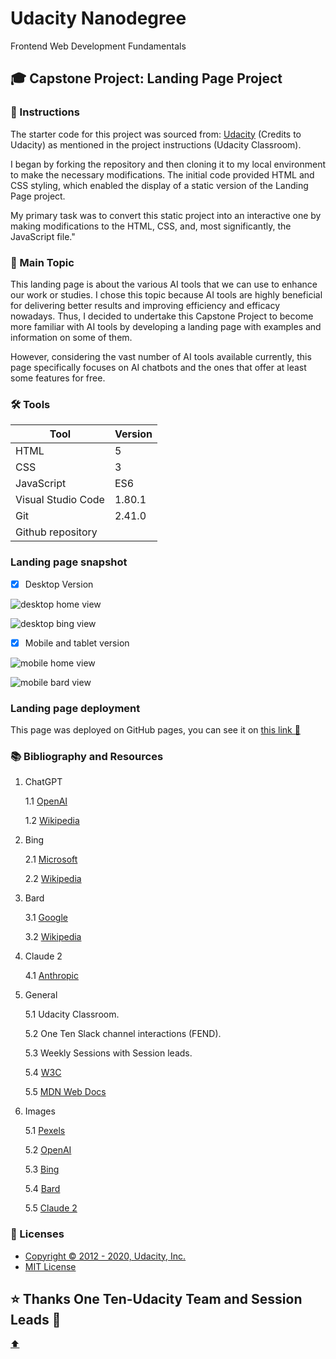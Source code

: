 # Udacity Nanodegree

Frontend Web Development Fundamentals

## 🎓 Capstone Project: Landing Page Project

### 📝 Instructions

The starter code for this project was sourced from: [Udacity](https://github.com/udacity/cd0428-landing-page) (Credits to Udacity) as mentioned in the project instructions (Udacity Classroom).

I began by forking the repository and then cloning it to my local environment to make the necessary modifications. The initial code provided HTML and CSS styling, which enabled the display of a static version of the Landing Page project.

My primary task was to convert this static project into an interactive one by making modifications to the HTML, CSS, and, most significantly, the JavaScript file."

### 📖 Main Topic

This landing page is about the various AI tools that we can use to enhance our work or studies. I chose this topic because AI tools are highly beneficial for delivering better results and improving efficiency and efficacy nowadays. Thus, I decided to undertake this Capstone Project to become more familiar with AI tools by developing a landing page with examples and information on some of them.

However, considering the vast number of AI tools available currently, this page specifically focuses on AI chatbots and the ones that offer at least some features for free.

### 🛠 Tools

 |Tool| Version|
 |----|--------|
 |HTML|5|
 |CSS|3|
 |JavaScript| ES6|
 |Visual Studio Code| 1.80.1|
 |Git|2.41.0|
 |Github repository| |

### Landing page snapshot

- [X] Desktop Version

![desktop home view](images/home-view.png)

![desktop bing view](images/bing-view.png)

- [x] Mobile and tablet version

![mobile home view](images/mobile-home.png)

![mobile bard view](images/mobile-bard.png)

### Landing page deployment

This page was deployed on GitHub pages, you can see it on [this link 🔗](https://aliaformo.github.io/landing-page-udacity-ia/)

### 📚 Bibliography and Resources

1. ChatGPT

   1.1 [OpenAI](https://openai.com/blog/chatgpt)

   1.2 [Wikipedia](https://en.wikipedia.org/wiki/ChatGPT)

2. Bing

   2.1 [Microsoft](https://www.microsoft.com/en-us/bing?form=MA13FV)

   2.2 [Wikipedia](https://en.wikipedia.org/wiki/Microsoft_Bing)

3. Bard

   3.1 [Google](https://ai.google/static/documents/google-about-bard.pdf)

   3.2 [Wikipedia](https://en.wikipedia.org/wiki/Bard_(chatbot))

4. Claude 2

   4.1 [Anthropic](https://www.anthropic.com/product)

5. General

   5.1 Udacity Classroom.

   5.2 One Ten Slack channel interactions (FEND).

   5.3 Weekly Sessions with Session leads.

   5.4 [W3C](https://www.w3schools.com/)

   5.5 [MDN Web Docs](https://developer.mozilla.org/en-US/)

6. Images

   5.1 [Pexels](https://www.pexels.com/photo/robot-pointing-on-a-wall-8386440/)

   5.2 [OpenAI](https://openai.com/blog/chatgpt)

   5.3 [Bing](https://www.techrepublic.com/article/bing-ai-chat-open/)

   5.4 [Bard](https://bard.google.com/)

   5.5 [Claude 2](https://www.pcguide.com/apps/what-is-claude-2/)

### 🔑 Licenses

- [Copyright © 2012 - 2020, Udacity, Inc.](LICENSE.txt)
- [MIT License](LICENSE)

## ⭐ Thanks One Ten-Udacity Team and Session Leads 🏅

[⬆️](#udacity-nanodegree)
